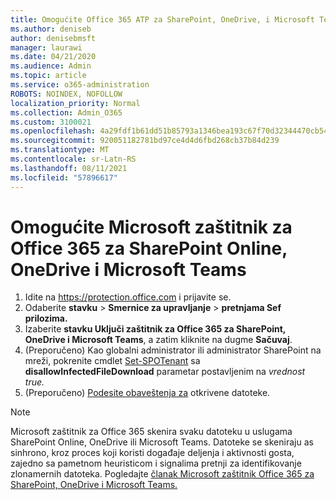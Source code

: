 ```yaml
---
title: Omogućite Office 365 ATP za SharePoint, OneDrive, i Microsoft Teams
ms.author: deniseb
author: denisebmsft
manager: laurawi
ms.date: 04/21/2020
ms.audience: Admin
ms.topic: article
ms.service: o365-administration
ROBOTS: NOINDEX, NOFOLLOW
localization_priority: Normal
ms.collection: Admin_O365
ms.custom: 3100021
ms.openlocfilehash: 4a29fdf1b61dd51b85793a1346bea193c67f70d32344470cb5449cf767da4a24
ms.sourcegitcommit: 920051182781bd97ce4d4d6fbd268cb37b84d239
ms.translationtype: MT
ms.contentlocale: sr-Latn-RS
ms.lasthandoff: 08/11/2021
ms.locfileid: "57896617"
---
```

# <a name="enable-microsoft-defender-for-office-365-for-sharepoint-online-onedrive-and-microsoft-teams"></a>Omogućite Microsoft zaštitnik za Office 365 za SharePoint Online, OneDrive i Microsoft Teams

1. Idite na https://protection.office.com i prijavite se.
2. Odaberite **stavku**  >  **Smernice za upravljanje**  >  **pretnjama Sef prilozima.**
3. Izaberite **stavku Uključi zaštitnik za Office 365 za SharePoint, OneDrive i Microsoft Teams**, a zatim kliknite na dugme **Sačuvaj**.
4. (Preporučeno) Kao globalni administrator ili administrator SharePoint na mreži, pokrenite cmdlet [Set-SPOTenant](https://docs.microsoft.com/powershell/module/sharepoint-online/Set-SPOTenant?view=sharepoint-ps) sa **disallowInfectedFileDownload** parametar postavljenim na *vrednost true.*
5. (Preporučeno) [Podesite obaveštenja za](https://docs.microsoft.com/microsoft-365/security/office-365-security/turn-on-atp-for-spo-odb-and-teams#set-up-alerts-for-detected-files) otkrivene datoteke.

> [!NOTE]
> Microsoft zaštitnik za Office 365 skenira svaku datoteku u uslugama SharePoint Online, OneDrive ili Microsoft Teams. Datoteke se skeniraju as sinhrono, kroz proces koji koristi događaje deljenja i aktivnosti gosta, zajedno sa pametnom heuristicom i signalima pretnji za identifikovanje zlonamernih datoteka. Pogledajte [članak Microsoft zaštitnik Office 365 za SharePoint, OneDrive i Microsoft Teams.](https://docs.microsoft.com/microsoft-365/security/office-365-security/atp-for-spo-odb-and-teams)